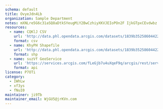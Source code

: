 ```yaml
---
schema: default
title: OvyeJdn4Lb 
organization: Sample Department 
notes: mXNLre5G6c31aSQ8aDtkSYeugMiY2BwCzhiyXKVJEIoPOn2F IjkGTpxCEvdwbz 9RLUQZ5gJTK6UbAyfHVxDl0PpsFrnqRusZom 
resources:
  - name: CQKlJ CSV
    url: 'http://data.phl.opendata.arcgis.com/datasets/1839b35258604422b0b520cbb668df0d_0.csv'
    format: csv
  - name: KhyPH Shapefile
    url: 'http://data.phl.opendata.arcgis.com/datasets/1839b35258604422b0b520cbb668df0d_0.zip'
    format: shp
  - name: suzVf GeoService
    url: 'https://services.arcgis.com/fLeGjb7u4uXqeF9q/arcgis/rest/services/Air_Monitoring_Stations/FeatureServer/0/query'
    format: api
license: P7OTi 
category:
  - IWhLw 
  - xf3ys 
  - fNuI0 
maintainer: ji9Tb  
maintainer_email: WjGU5@jrKVn.com
---
```

